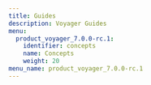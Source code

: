 ```yaml
---
title: Guides
description: Voyager Guides
menu:
  product_voyager_7.0.0-rc.1:
    identifier: concepts
    name: Concepts
    weight: 20
menu_name: product_voyager_7.0.0-rc.1
---
```

